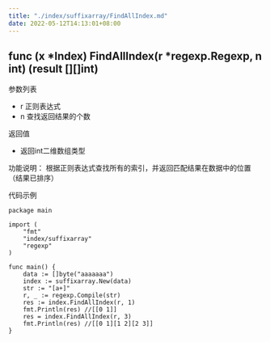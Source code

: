 ```yaml
---
title: "./index/suffixarray/FindAllIndex.md"
date: 2022-05-12T14:13:01+08:00
---
```

## func (x *Index) FindAllIndex(r *regexp.Regexp, n int) (result [][]int)
参数列表

- r 正则表达式
- n 查找返回结果的个数

返回值

- 返回int二维数组类型

功能说明： 根据正则表达式查找所有的索引，并返回匹配结果在数据中的位置（结果已排序）

代码示例

	package main

	import (
		"fmt"
		"index/suffixarray"
		"regexp"
	)

	func main() {
		data := []byte("aaaaaaa")
		index := suffixarray.New(data)
		str := "[a+]"
		r, _ := regexp.Compile(str)
		res := index.FindAllIndex(r, 1)
		fmt.Println(res) //[[0 1]]
		res = index.FindAllIndex(r, 3)
		fmt.Println(res) //[[0 1][1 2][2 3]]
	}
